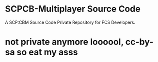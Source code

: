 # SCPCB-Multiplayer Source Code
A SCP:CBM Source Code Private Repository for FCS Developers.
# not private anymore loooool, cc-by-sa so eat my asss